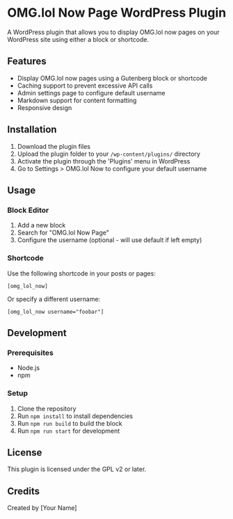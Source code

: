 # OMG.lol Now Page WordPress Plugin

A WordPress plugin that allows you to display OMG.lol now pages on your WordPress site using either a block or shortcode.

## Features

- Display OMG.lol now pages using a Gutenberg block or shortcode
- Caching support to prevent excessive API calls
- Admin settings page to configure default username
- Markdown support for content formatting
- Responsive design

## Installation

1. Download the plugin files
2. Upload the plugin folder to your `/wp-content/plugins/` directory
3. Activate the plugin through the 'Plugins' menu in WordPress
4. Go to Settings > OMG.lol Now to configure your default username

## Usage

### Block Editor

1. Add a new block
2. Search for "OMG.lol Now Page"
3. Configure the username (optional - will use default if left empty)

### Shortcode

Use the following shortcode in your posts or pages:

```
[omg_lol_now]
```

Or specify a different username:

```
[omg_lol_now username="foobar"]
```

## Development

### Prerequisites

- Node.js
- npm

### Setup

1. Clone the repository
2. Run `npm install` to install dependencies
3. Run `npm run build` to build the block
4. Run `npm run start` for development

## License

This plugin is licensed under the GPL v2 or later.

## Credits

Created by [Your Name] 